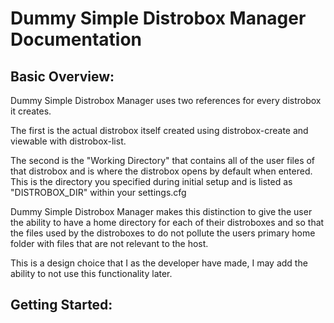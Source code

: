 # Dummy Simple Distrobox Manager Documentation

## Basic Overview:

Dummy Simple Distrobox Manager uses two references for every distrobox it creates.

The first is the actual distrobox itself created using distrobox-create and viewable with distrobox-list.

The second is the "Working Directory" that contains all of the user files of that distrobox and is where the distrobox opens by default when entered. This is the directory you specified during initial setup and is listed as "DISTROBOX_DIR" within your settings.cfg

Dummy Simple Distrobox Manager makes this distinction to give the user the ability to have a home directory for each of their distroboxes and so that the files used by the distroboxes to do not pollute the users primary home folder with files that are not relevant to the host.

This is a design choice that I as the developer have made, I may add the ability to not use this functionality later.

## Getting Started:




